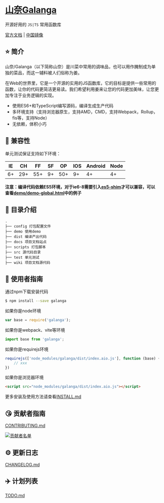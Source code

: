 # [山奈Galanga](https://github.com/censujiang/galanga)

开源好用的 `JS|TS` 常用函数库

[官方文档](https://galanga.censujiang.com) | [中国镜像](https://galanga.censujiang.cn)

## :star: 简介

山奈/Galanga（以下简称山奈）是川菜中常用的调味品，也可以用作腌制成为单独的菜品，而这一辅料被人们俗称为姜。

在Web的世界里，它是一个开源的实用的JS函数库，它的目标是提供一些常用的函数，让你的代码更简洁更易读。我们希望利用姜来让您的代码更加美味，让您更加专注于业务逻辑的实现。

- 使用ES6+和TypeScript编写源码，编译生成生产代码
- 多环境支持（支持浏览器原生，支持AMD，CMD，支持Webpack，Rollup，fis等，支持Node）
- 无依赖，体积小巧

## :pill: 兼容性

单元测试保证支持如下环境：

| IE   | CH   | FF   | SF   | OP   | IOS  | Android   | Node  |
| ---- | ---- | ---- | ---- | ---- | ---- | ---- | ----- |
| 6+   | 29+ | 55+  | 9+   | 50+  | 9+   | 4+   | 4+ |

**注意：编译代码依赖ES5环境，对于ie6-8需要引入[es5-shim](http://github.com/es-shims/es5-shim/)才可以兼容，可以查看[demo/demo-global.html](./demo/demo-global.html)中的例子**

## :open_file_folder: 目录介绍

```
.
├── config 打包配置文件
├── demo 使用demo
├── dist 编译产出代码
├── docs 项目文档站点
├── scripts 打包脚本
├── src 源代码目录
├── test 单元测试
├── wiki 项目文档源代码
```

## :rocket: 使用者指南

通过npm下载安装代码

```bash
$ npm install --save galanga
```

如果你是node环境

```js
var base = require('galanga');
```

如果你是webpack、vite等环境

```js
import base from 'galanga';
```

如果你是requirejs环境

```js
requirejs(['node_modules/galanga/dist/index.aio.js'], function (base) {
    // xxx
})
```

如果你是浏览器环境

```html
<script src="node_modules/galanga/dist/index.aio.js"></script>
```

更多安装及使用方法请查看[INSTALL.md](./wiki/guide/install.md)

## :kissing_heart: 贡献者指南

[CONTRIBUTING.md](./wiki/guide/contribute.md)

[![贡献者名单](https://contrib.rocks/image?repo=censujiang/galanga)](https://github.com/censujiang/galanga/graphs/contributors)

## :gear: 更新日志
[CHANGELOG.md](./wiki/guide/changelog.md)

## :airplane: 计划列表
[TODO.md](./wiki/guide/todo.md)